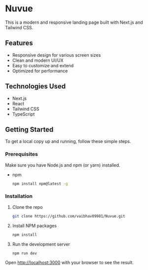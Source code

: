 # Nuvue

This is a modern and responsive landing page built with Next.js and Tailwind CSS.

## Features

- Responsive design for various screen sizes
- Clean and modern UI/UX
- Easy to customize and extend
- Optimized for performance

## Technologies Used

- Next.js
- React
- Tailwind CSS
- TypeScript

## Getting Started

To get a local copy up and running, follow these simple steps.

### Prerequisites

Make sure you have Node.js and npm (or yarn) installed.

- npm
  ```sh
  npm install npm@latest -g
  ```

### Installation

1. Clone the repo
   ```sh
   git clone https://github.com/vaibhav09981/Nuvue.git
   ```
2. Install NPM packages
   ```sh
   npm install
   ```
3. Run the development server
   ```sh
   npm run dev
   ```

Open [http://localhost:3000](http://localhost:3000) with your browser to see the result.